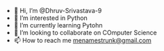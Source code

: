- 👋 Hi, I’m @Dhruv-Srivastava-9
- 👀 I’m interested in Python
- 🌱 I’m currently learning Pytohn
- 💞️ I’m looking to collaborate on COmputer Science
- 📫 How to reach me menamestrunk@gmail.com

<!---
Dhruv-Srivastava-9/Dhruv-Srivastava-9 is a ✨ special ✨ repository because its `README.md` (this file) appears on your GitHub profile.
You can click the Preview link to take a look at your changes.
--->
